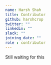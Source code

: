 ```yaml
---
name: Harsh Shah
title: Contributor
github: harshcrop
twitter: ""
linkedin: ""
slack: ""
joining_date: ""
role : contributor
---
```


Still waiting for this
